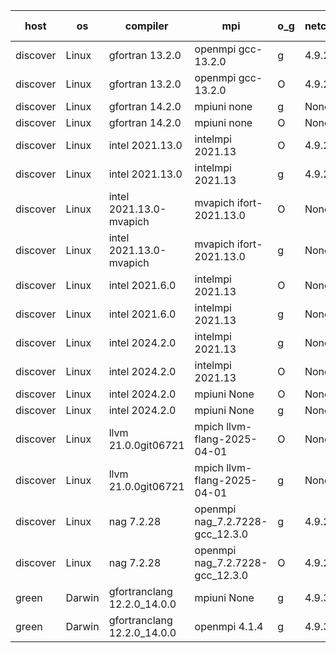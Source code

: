 

| host     | os       | compiler                              | mpi                      | o_g        | netcdf        | build       | u_pass          | u_fail          | s_pass            | s_fail            | e_pass             | e_fail             | nuopc_pass       | nuopc_fail       | artifacts link          |
|----------|----------|---------------------------------------|--------------------------|------------|---------------|-------------|-----------------|-----------------|-------------------|-------------------|--------------------|--------------------|------------------|------------------|-------------------------|
| discover | Linux | gfortran 13.2.0 | openmpi gcc-13.2.0  | g | 4.9.2  | PASS | 14234 | 0 | 51 | 0 | 81 | 0 | 57 | 0 | <a href="https://github.com/esmf-org/esmf-test-artifacts/tree/82c62ec99af6f2464f6c377ff11dcf9a4b1b3291/develop/gfortran/13.2.0/g/openmpi/gcc-13.2.0" target="_blank">82c62ec</a> | 
| discover | Linux | gfortran 13.2.0 | openmpi gcc-13.2.0  | O | 4.9.2  | PASS | 14234 | 0 | 51 | 0 | 81 | 0 | 57 | 0 | <a href="https://github.com/esmf-org/esmf-test-artifacts/tree/d91aaf4120c0c0d492376aa5d1b6b0b36602b515/develop/gfortran/13.2.0/O/openmpi/gcc-13.2.0" target="_blank">d91aaf4</a> | 
| discover | Linux | gfortran 14.2.0 | mpiuni none  | g | None  | PASS | 12563 | 0 | 9 | 0 | 43 | 0 | None | None | <a href="https://github.com/esmf-org/esmf-test-artifacts/tree/70112e12ea58c9e8451c98cd2c4753668c9c9007/develop/gfortran/14.2.0/g/mpiuni/none" target="_blank">70112e1</a> | 
| discover | Linux | gfortran 14.2.0 | mpiuni none  | O | None  | PASS | 12563 | 0 | 9 | 0 | 43 | 0 | None | None | <a href="https://github.com/esmf-org/esmf-test-artifacts/tree/85f702b43b239e717936136d0deb683e4051fe33/develop/gfortran/14.2.0/O/mpiuni/none" target="_blank">85f702b</a> | 
| discover | Linux | intel 2021.13.0 | intelmpi 2021.13  | O | 4.9.2  | PASS | 14234 | 0 | 51 | 0 | 81 | 0 | 57 | 0 | <a href="https://github.com/esmf-org/esmf-test-artifacts/tree/01bb91776722b9912bdaa2a21b47552f0b6864cf/develop/intel/2021.13.0/O/intelmpi/2021.13" target="_blank">01bb917</a> | 
| discover | Linux | intel 2021.13.0 | intelmpi 2021.13  | g | 4.9.2  | PASS | 14234 | 0 | 51 | 0 | 81 | 0 | 57 | 0 | <a href="https://github.com/esmf-org/esmf-test-artifacts/tree/ac94233e99c52db941db6d5e8be387f243ad5f30/develop/intel/2021.13.0/g/intelmpi/2021.13" target="_blank">ac94233</a> | 
| discover | Linux | intel 2021.13.0-mvapich | mvapich ifort-2021.13.0  | O | None  | PASS | 14234 | 0 | 51 | 0 | 81 | 0 | 57 | 0 | <a href="https://github.com/esmf-org/esmf-test-artifacts/tree/4f63c6d1e27c3b9961933c35e739cc0a2c432eb4/develop/intel/2021.13.0-mvapich/O/mvapich/ifort-2021.13.0" target="_blank">4f63c6d</a> | 
| discover | Linux | intel 2021.13.0-mvapich | mvapich ifort-2021.13.0  | g | None  | PASS | 14234 | 0 | 51 | 0 | 81 | 0 | 57 | 0 | <a href="https://github.com/esmf-org/esmf-test-artifacts/tree/576f059182ac17909c513246b7bc102821954bd0/develop/intel/2021.13.0-mvapich/g/mvapich/ifort-2021.13.0" target="_blank">576f059</a> | 
| discover | Linux | intel 2021.6.0 | intelmpi 2021.13  | O | None  | PASS | 14234 | 0 | 51 | 0 | 81 | 0 | 57 | 0 | <a href="https://github.com/esmf-org/esmf-test-artifacts/tree/0dc695e85667792d5d3583aed5256ea73a4bda38/develop/intel/2021.6.0/O/intelmpi/2021.13" target="_blank">0dc695e</a> | 
| discover | Linux | intel 2021.6.0 | intelmpi 2021.13  | g | None  | PASS | 14234 | 0 | 51 | 0 | 81 | 0 | 57 | 0 | <a href="https://github.com/esmf-org/esmf-test-artifacts/tree/288c15375a9dbb544a6a011262a916a11b5a0aeb/develop/intel/2021.6.0/g/intelmpi/2021.13" target="_blank">288c153</a> | 
| discover | Linux | intel 2024.2.0 | intelmpi 2021.13  | g | None  | PASS | 14233 | 1 | 51 | 0 | 81 | 0 | 57 | 0 | <a href="https://github.com/esmf-org/esmf-test-artifacts/tree/c64abc36b7ed72342cbe82724d730519556f8342/develop/intel/2024.2.0/g/intelmpi/2021.13" target="_blank">c64abc3</a> | 
| discover | Linux | intel 2024.2.0 | intelmpi 2021.13  | O | None  | PASS | 14234 | 0 | 51 | 0 | 81 | 0 | 57 | 0 | <a href="https://github.com/esmf-org/esmf-test-artifacts/tree/a383173a1f05ad98d4d88b358f5fcd5e5d70e63e/develop/intel/2024.2.0/O/intelmpi/2021.13" target="_blank">a383173</a> | 
| discover | Linux | intel 2024.2.0 | mpiuni None  | O | None  | PASS | 12563 | 0 | 9 | 0 | 43 | 0 | None | None | <a href="https://github.com/esmf-org/esmf-test-artifacts/tree/275831b21e8a118e4d245dc6ba90f5cda23892a3/develop/intel/2024.2.0/O/mpiuni/None" target="_blank">275831b</a> | 
| discover | Linux | intel 2024.2.0 | mpiuni None  | g | None  | PASS | 12562 | 1 | 9 | 0 | 43 | 0 | None | None | <a href="https://github.com/esmf-org/esmf-test-artifacts/tree/e945badc0b464103076e69ac6d0ba2c69928d333/develop/intel/2024.2.0/g/mpiuni/None" target="_blank">e945bad</a> | 
| discover | Linux | llvm 21.0.0git06721 | mpich llvm-flang-2025-04-01  | O | None  | PASS | None | None | None | None | None | None | None | None | <a href="https://github.com/esmf-org/esmf-test-artifacts/tree/9fbdbf23e565da66cd81a6a3545ddec5448ed045/develop/llvm/21.0.0git06721/O/mpich/llvm-flang-2025-04-01" target="_blank">9fbdbf2</a> | 
| discover | Linux | llvm 21.0.0git06721 | mpich llvm-flang-2025-04-01  | g | None  | PASS | None | None | None | None | None | None | None | None | <a href="https://github.com/esmf-org/esmf-test-artifacts/tree/801b0592b349bcfb5a0fe18a7c9ec559fa23e3e7/develop/llvm/21.0.0git06721/g/mpich/llvm-flang-2025-04-01" target="_blank">801b059</a> | 
| discover | Linux | nag 7.2.28 | openmpi nag_7.2.7228-gcc_12.3.0  | g | 4.9.2  | PASS | 14234 | 0 | 51 | 0 | 81 | 0 | 56 | 1 | <a href="https://github.com/esmf-org/esmf-test-artifacts/tree/6bd5d1afea668714ca547068919945b630b9d544/develop/nag/7.2.28/g/openmpi/nag_7.2.7228-gcc_12.3.0" target="_blank">6bd5d1a</a> | 
| discover | Linux | nag 7.2.28 | openmpi nag_7.2.7228-gcc_12.3.0  | O | 4.9.2  | PASS | 14234 | 0 | 51 | 0 | 81 | 0 | 56 | 1 | <a href="https://github.com/esmf-org/esmf-test-artifacts/tree/29ce5419ae85bdf3c70ab7ccc6ab791c8bba3c95/develop/nag/7.2.28/O/openmpi/nag_7.2.7228-gcc_12.3.0" target="_blank">29ce541</a> | 
| green | Darwin | gfortranclang 12.2.0_14.0.0 | mpiuni None  | g | 4.9.3  | PASS | None | None | None | None | None | None | None | None | <a href="https://github.com/esmf-org/esmf-test-artifacts/tree/b8607fcbf8a19eec3eb542096ba935183bb6dcc5/develop/gfortranclang/12.2.0_14.0.0/g/mpiuni/None" target="_blank">b8607fc</a> | 
| green | Darwin | gfortranclang 12.2.0_14.0.0 | openmpi 4.1.4  | g | 4.9.3  | PASS | 14234 | 0 | 51 | 0 | 81 | 0 | 58 | 0 | <a href="https://github.com/esmf-org/esmf-test-artifacts/tree/03b137c9ebbf503b7007e7356e0e3e6958bc1eef/develop/gfortranclang/12.2.0_14.0.0/g/openmpi/4.1.4" target="_blank">03b137c</a> | 
